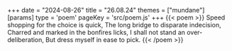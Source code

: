 +++
date = "2024-08-26"
title = "26.08.24"
themes = ["mundane"]
[params]
  type = 'poem'
  pageKey = 'src/poem.js'
+++
{{< poem >}}
Speed shopping for the choice is quick,
The long bridge to disparate indecision,
Charred and marked in the bonfires licks,
I shall not stand an over-deliberation,
But dress myself in ease to pick.
{{< /poem >}}